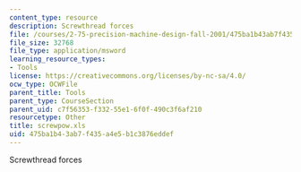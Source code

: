```yaml
---
content_type: resource
description: Screwthread forces
file: /courses/2-75-precision-machine-design-fall-2001/475ba1b43ab7f435a4e5b1c3876eddef_screwpow.xls
file_size: 32768
file_type: application/msword
learning_resource_types:
- Tools
license: https://creativecommons.org/licenses/by-nc-sa/4.0/
ocw_type: OCWFile
parent_title: Tools
parent_type: CourseSection
parent_uid: c7f56353-f332-55e1-6f0f-490c3f6af210
resourcetype: Other
title: screwpow.xls
uid: 475ba1b4-3ab7-f435-a4e5-b1c3876eddef
---
```

Screwthread forces
